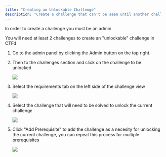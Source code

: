 ```yaml
---
title: "Creating an Unlockable Challenge"
description: "Create a challenge that can't be seen until another challenge is solved"
---
```


In order to create a challenge you must be an admin.

You will need at least 2 challenges to create an "unlockable" challenge in CTFd

1. Go to the admin panel by clicking the Admin button on the top right.

2. Then to the challenges section and click on the challenge to be unlocked

   ![](/images/challenges/unlockable-select.png)

3. Select the requirements tab on the left side of the challenge view

   ![](/images/challenges/unlockable-requirements.png)

4. Select the challenge that will need to be solved to unlock the current challenge

   ![](/images/challenges/unlockable-dropdown.png)

5. Click "Add Prerequisite" to add the challenge as a necesity for unlocking the current challenge, you can repeat this process for multiple prerequisites

   ![](/images/challenges/unlockable-submit.png)
